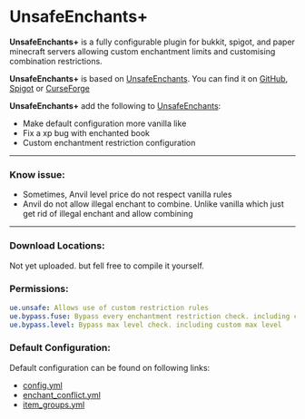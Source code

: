 # UnsafeEnchants+

**UnsafeEnchants+** is a fully configurable plugin for bukkit, spigot, and paper minecraft servers 
allowing custom enchantment limits and customising combination restrictions.

**UnsafeEnchants+** is based on [UnsafeEnchants](https://github.com/DelilahEve/UnsafeEnchants). You can find it on 
[GitHub](https://github.com/DelilahEve/UnsafeEnchants/releases/latest), 
[Spigot](https://www.spigotmc.org/resources/unsafe-enchants.104708/) or
[CurseForge](https://www.curseforge.com/minecraft/bukkit-plugins/unsafe-enchants/files/all)

**UnsafeEnchants+** add the following to [UnsafeEnchants](https://github.com/DelilahEve/UnsafeEnchants):
- Make default configuration more vanilla like
- Fix a xp bug with enchanted book
- Custom enchantment restriction configuration
---
### Know issue:
- Sometimes, Anvil level price do not respect vanilla rules
- Anvil do not allow illegal enchant to combine.
Unlike vanilla which  just get rid of illegal enchant and allow combining
---

### Download Locations:

Not yet uploaded. but fell free to compile it yourself.

### Permissions:
```yml
ue.unsafe: Allows use of custom restriction rules
ue.bypass.fuse: Bypass every enchantment restriction check. including custom restriction
ue.bypass.level: Bypass max level check. including custom max level
```

### Default Configuration:

Default configuration can be found on following links:
- [config.yml](https://github.com/alexcrea/UnsafeEnchantsPlus/blob/master/src/main/resources/config.yml)
- [enchant_conflict.yml](https://github.com/alexcrea/UnsafeEnchantsPlus/blob/master/src/main/resources/enchant_conflict.yml)
- [item_groups.yml](https://github.com/alexcrea/UnsafeEnchantsPlus/blob/master/src/main/resources/item_groups.yml)

